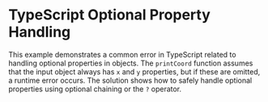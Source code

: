 # TypeScript Optional Property Handling

This example demonstrates a common error in TypeScript related to handling optional properties in objects. The `printCoord` function assumes that the input object always has `x` and `y` properties, but if these are omitted, a runtime error occurs. The solution shows how to safely handle optional properties using optional chaining or the `?` operator.